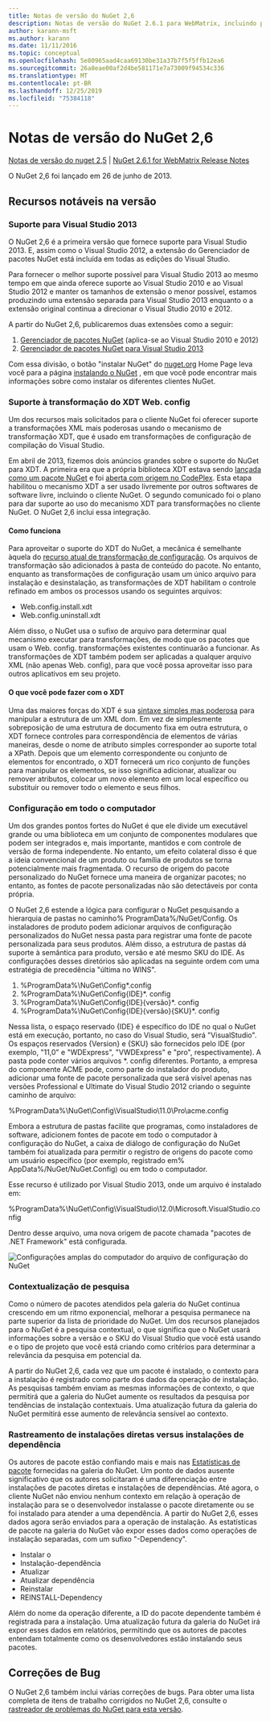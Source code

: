 ```yaml
---
title: Notas de versão do NuGet 2,6
description: Notas de versão do NuGet 2.6.1 para WebMatrix, incluindo problemas conhecidos, correções de bugs, recursos adicionados e DCRs.
author: karann-msft
ms.author: karann
ms.date: 11/11/2016
ms.topic: conceptual
ms.openlocfilehash: 5e80965aad4caa69130be31a37b7f5f5ffb12ea6
ms.sourcegitcommit: 26a8eae00af2d4be581171e7a73009f94534c336
ms.translationtype: MT
ms.contentlocale: pt-BR
ms.lasthandoff: 12/25/2019
ms.locfileid: "75384118"
---
```

# <a name="nuget-26-release-notes"></a>Notas de versão do NuGet 2,6

[Notas de versão do nuget 2,5](../release-notes/nuget-2.5.md) | [NuGet 2.6.1 for WebMatrix Release Notes](../release-notes/nuget-2.6.1-for-webmatrix.md)

O NuGet 2,6 foi lançado em 26 de junho de 2013.

## <a name="notable-features-in-the-release"></a>Recursos notáveis na versão

### <a name="support-for-visual-studio-2013"></a>Suporte para Visual Studio 2013

O NuGet 2,6 é a primeira versão que fornece suporte para Visual Studio 2013. E, assim como o Visual Studio 2012, a extensão do Gerenciador de pacotes NuGet está incluída em todas as edições do Visual Studio.

Para fornecer o melhor suporte possível para Visual Studio 2013 ao mesmo tempo em que ainda oferece suporte ao Visual Studio 2010 e ao Visual Studio 2012 e manter os tamanhos de extensão o menor possível, estamos produzindo uma extensão separada para Visual Studio 2013 enquanto o a extensão original continua a direcionar o Visual Studio 2010 e 2012.

A partir do NuGet 2,6, publicaremos duas extensões como a seguir:

1. [Gerenciador de pacotes NuGet](https://marketplace.visualstudio.com/items?itemName=NuGetTeam.NuGetPackageManager) (aplica-se ao Visual Studio 2010 e 2012)
1. [Gerenciador de pacotes NuGet para Visual Studio 2013](https://marketplace.visualstudio.com/items?itemName=NuGetTeam.NuGetPackageManagerforVisualStudio2013)

Com essa divisão, o botão "instalar NuGet" do [nuget.org](https://nuget.org) Home Page leva você para a página [instalando o NuGet](../install-nuget-client-tools.md) , em que você pode encontrar mais informações sobre como instalar os diferentes clientes NuGet.

<a name="xdt"></a>

### <a name="xdt-webconfig-transformation-support"></a>Suporte à transformação do XDT Web. config

Um dos recursos mais solicitados para o cliente NuGet foi oferecer suporte a transformações XML mais poderosas usando o mecanismo de transformação XDT, que é usado em transformações de configuração de compilação do Visual Studio.

Em abril de 2013, fizemos dois anúncios grandes sobre o suporte do NuGet para XDT. A primeira era que a própria biblioteca XDT estava sendo [lançada como um pacote NuGet](https://nuget.org/packages/Microsoft.Web.Xdt) e foi [aberta com origem no CodePlex](http://xdt.codeplex.com/). Esta etapa habilitou o mecanismo XDT a ser usado livremente por outros softwares de software livre, incluindo o cliente NuGet. O segundo comunicado foi o plano para dar suporte ao uso do mecanismo XDT para transformações no cliente NuGet. O NuGet 2,6 inclui essa integração.

#### <a name="how-it-works"></a>Como funciona

Para aproveitar o suporte do XDT do NuGet, a mecânica é semelhante àquela do [recurso atual de transformação de configuração](../create-packages/source-and-config-file-transformations.md).
Os arquivos de transformação são adicionados à pasta de conteúdo do pacote. No entanto, enquanto as transformações de configuração usam um único arquivo para instalação e desinstalação, as transformações de XDT habilitam o controle refinado em ambos os processos usando os seguintes arquivos:

- Web.config.install.xdt
- Web.config.uninstall.xdt

Além disso, o NuGet usa o sufixo de arquivo para determinar qual mecanismo executar para transformações, de modo que os pacotes que usam o Web. config. transformações existentes continuarão a funcionar. As transformações de XDT também podem ser aplicadas a qualquer arquivo XML (não apenas Web. config), para que você possa aproveitar isso para outros aplicativos em seu projeto.

#### <a name="what-you-can-do-with-xdt"></a>O que você pode fazer com o XDT

Uma das maiores forças do XDT é sua [sintaxe simples mas poderosa](https://docs.microsoft.com/previous-versions/aspnet/dd465326(v=vs.110)) para manipular a estrutura de um XML dom. Em vez de simplesmente sobreposição de uma estrutura de documento fixa em outra estrutura, o XDT fornece controles para correspondência de elementos de várias maneiras, desde o nome de atributo simples corresponder ao suporte total a XPath. Depois que um elemento correspondente ou conjunto de elementos for encontrado, o XDT fornecerá um rico conjunto de funções para manipular os elementos, se isso significa adicionar, atualizar ou remover atributos, colocar um novo elemento em um local específico ou substituir ou remover todo o elemento e seus filhos.

### <a name="machine-wide-configuration"></a>Configuração em todo o computador

Um dos grandes pontos fortes do NuGet é que ele divide um executável grande ou uma biblioteca em um conjunto de componentes modulares que podem ser integrados e, mais importante, mantidos e com controle de versão de forma independente. No entanto, um efeito colateral disso é que a ideia convencional de um produto ou família de produtos se torna potencialmente mais fragmentada.
O recurso de origem do pacote personalizado do NuGet fornece uma maneira de organizar pacotes; no entanto, as fontes de pacote personalizadas não são detectáveis por conta própria.

O NuGet 2,6 estende a lógica para configurar o NuGet pesquisando a hierarquia de pastas no caminho% ProgramData%/NuGet/Config. Os instaladores de produto podem adicionar arquivos de configuração personalizados do NuGet nessa pasta para registrar uma fonte de pacote personalizada para seus produtos. Além disso, a estrutura de pastas dá suporte à semântica para produto, versão e até mesmo SKU do IDE. As configurações desses diretórios são aplicadas na seguinte ordem com uma estratégia de precedência "última no WINS".

1. %ProgramData%\NuGet\Config\*.config
2. %ProgramData%\NuGet\Config\{IDE}\*. config
3. %ProgramData%\NuGet\Config\{IDE}\{versão}\*. config
4. %ProgramData%\NuGet\Config\{IDE}\{versão}\{SKU}\*. config

Nessa lista, o espaço reservado {IDE} é específico do IDE no qual o NuGet está em execução, portanto, no caso do Visual Studio, será "VisualStudio". Os espaços reservados {Version} e {SKU} são fornecidos pelo IDE (por exemplo, "11,0" e "WDExpress", "VWDExpress" e "pro", respectivamente). A pasta pode conter vários arquivos *. config diferentes.
Portanto, a empresa do componente ACME pode, como parte do instalador do produto, adicionar uma fonte de pacote personalizada que será visível apenas nas versões Professional e Ultimate do Visual Studio 2012 criando o seguinte caminho de arquivo:

%ProgramData%\NuGet\Config\VisualStudio\11.0\Pro\acme.config

Embora a estrutura de pastas facilite que programas, como instaladores de software, adicionem fontes de pacote em todo o computador à configuração do NuGet, a caixa de diálogo de configuração do NuGet também foi atualizada para permitir o registro de origens do pacote como um usuário específico (por exemplo, registrado em% AppData%/NuGet/NuGet.Config) ou em todo o computador.

Esse recurso é utilizado por Visual Studio 2013, onde um arquivo é instalado em:

%ProgramData%\NuGet\Config\VisualStudio\12.0\Microsoft.VisualStudio.config

Dentro desse arquivo, uma nova origem de pacote chamada "pacotes de .NET Framework" está configurada.

![Configurações amplas do computador do arquivo de configuração do NuGet](./media/NuGet-Config-File-Machine-Wide.png)

### <a name="contextualizing-search"></a>Contextualização de pesquisa

Como o número de pacotes atendidos pela galeria do NuGet continua crescendo em um ritmo exponencial, melhorar a pesquisa permanece na parte superior da lista de prioridade do NuGet. Um dos recursos planejados para o NuGet é a pesquisa contextual, o que significa que o NuGet usará informações sobre a versão e o SKU do Visual Studio que você está usando e o tipo de projeto que você está criando como critérios para determinar a relevância da pesquisa em potencial da.

A partir do NuGet 2,6, cada vez que um pacote é instalado, o contexto para a instalação é registrado como parte dos dados da operação de instalação.  As pesquisas também enviam as mesmas informações de contexto, o que permitirá que a galeria do NuGet aumente os resultados da pesquisa por tendências de instalação contextuais.  Uma atualização futura da galeria do NuGet permitirá esse aumento de relevância sensível ao contexto.

### <a name="tracking-direct-installs-vs-dependency-installs"></a>Rastreamento de instalações diretas versus instalações de dependência

Os autores de pacote estão confiando mais e mais nas [Estatísticas de pacote](http://blog.nuget.org/20130226/Introducing-Package-Statistics.html) fornecidas na galeria do NuGet.  Um ponto de dados ausente significativo que os autores solicitaram é uma diferenciação entre instalações de pacotes diretas e instalações de dependências.  Até agora, o cliente NuGet não enviou nenhum contexto em relação à operação de instalação para se o desenvolvedor instalasse o pacote diretamente ou se foi instalado para atender a uma dependência.
A partir do NuGet 2,6, esses dados agora serão enviados para a operação de instalação.  As estatísticas de pacote na galeria do NuGet vão expor esses dados como operações de instalação separadas, com um sufixo "-Dependency".

* Instalar o
* Instalação-dependência
* Atualizar
* Atualizar dependência
* Reinstalar
* REINSTALL-Dependency

Além do nome da operação diferente, a ID do pacote dependente também é registrada para a instalação.  Uma atualização futura da galeria do NuGet irá expor esses dados em relatórios, permitindo que os autores de pacotes entendam totalmente como os desenvolvedores estão instalando seus pacotes.

## <a name="bug-fixes"></a>Correções de Bug

O NuGet 2,6 também inclui várias correções de bugs. Para obter uma lista completa de itens de trabalho corrigidos no NuGet 2,6, consulte o [rastreador de problemas do NuGet para esta versão](https://nuget.codeplex.com/workitem/list/advanced?keyword=&status=Closed&type=All&priority=All&release=NuGet%202.6&assignedTo=All&component=All&sortField=LastUpdatedDate&sortDirection=Descending&page=0&reasonClosed=All).